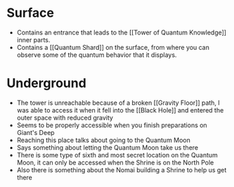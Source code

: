 # Surface
- Contains an entrance that leads to the [[Tower of Quantum Knowledge]] inner parts. 
- Contains a [[Quantum Shard]] on the surface, from where you can observe some of the quantum behavior that it displays.

# Underground
- The tower is unreachable because of a broken [[Gravity Floor]] path, I was able to access it when it fell into the [[Black Hole]] and entered the outer space with reduced gravity
- Seems to be properly accessible when you finish preparations on Giant's Deep
- Reaching this place talks about going to the Quantum Moon
- Says something about letting the Quantum Moon take us there
- There is some type of sixth and most secret location on the Quantum Moon, it can only be accessed when the Shrine is on the North Pole
- Also there is something about the Nomai building a Shrine to help us get there